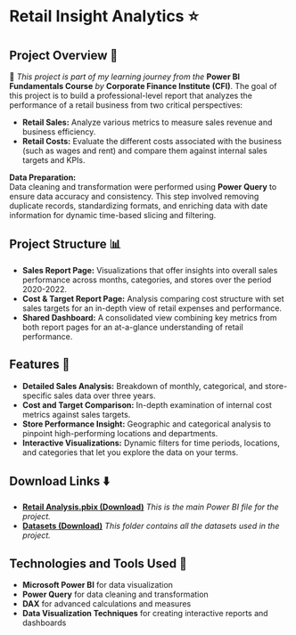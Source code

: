 # Retail Insight Analytics ⭐

## Project Overview 📝
🧠 *This project is part of my learning journey from the* **Power BI Fundamentals Course** *by* **Corporate Finance Institute (CFI)**.
The goal of this project is to build a professional-level report that analyzes the performance of a retail business from two critical perspectives:
- **Retail Sales:** Analyze various metrics to measure sales revenue and business efficiency.
- **Retail Costs:** Evaluate the different costs associated with the business (such as wages and rent) and compare them against internal sales targets and KPIs.

**Data Preparation:**  
Data cleaning and transformation were performed using **Power Query** to ensure data accuracy and consistency. This step involved removing duplicate records, standardizing formats, and enriching data with date information for dynamic time-based slicing and filtering.

## Project Structure 📊
- **Sales Report Page:** Visualizations that offer insights into overall sales performance across months, categories, and stores over the period 2020-2022.
- **Cost & Target Report Page:** Analysis comparing cost structure with set sales targets for an in-depth view of retail expenses and performance.
- **Shared Dashboard:** A consolidated view combining key metrics from both report pages for an at-a-glance understanding of retail performance.

## Features 🚀
- **Detailed Sales Analysis:** Breakdown of monthly, categorical, and store-specific sales data over three years.
- **Cost and Target Comparison:** In-depth examination of internal cost metrics against sales targets.
- **Store Performance Insight:** Geographic and categorical analysis to pinpoint high-performing locations and departments.
- **Interactive Visualizations:** Dynamic filters for time periods, locations, and categories that let you explore the data on your terms.

## Download Links ⬇️
- [**Retail Analysis.pbix (Download)**](https://drive.google.com/uc?export=download&id=1B5GOrurbcsdYW65apvKTjqtTruRKMS1i)   _This is the main Power BI file for the project._
- [**Datasets (Download)**](https://drive.google.com/uc?export=download&id=1SuuQh6uAvxX2P5NQHbu3uTxjfe7ofkUE)   _This folder contains all the datasets used in the project._

## Technologies and Tools Used 🔧
- **Microsoft Power BI** for data visualization
- **Power Query** for data cleaning and transformation
- **DAX** for advanced calculations and measures
- **Data Visualization Techniques** for creating interactive reports and dashboards
